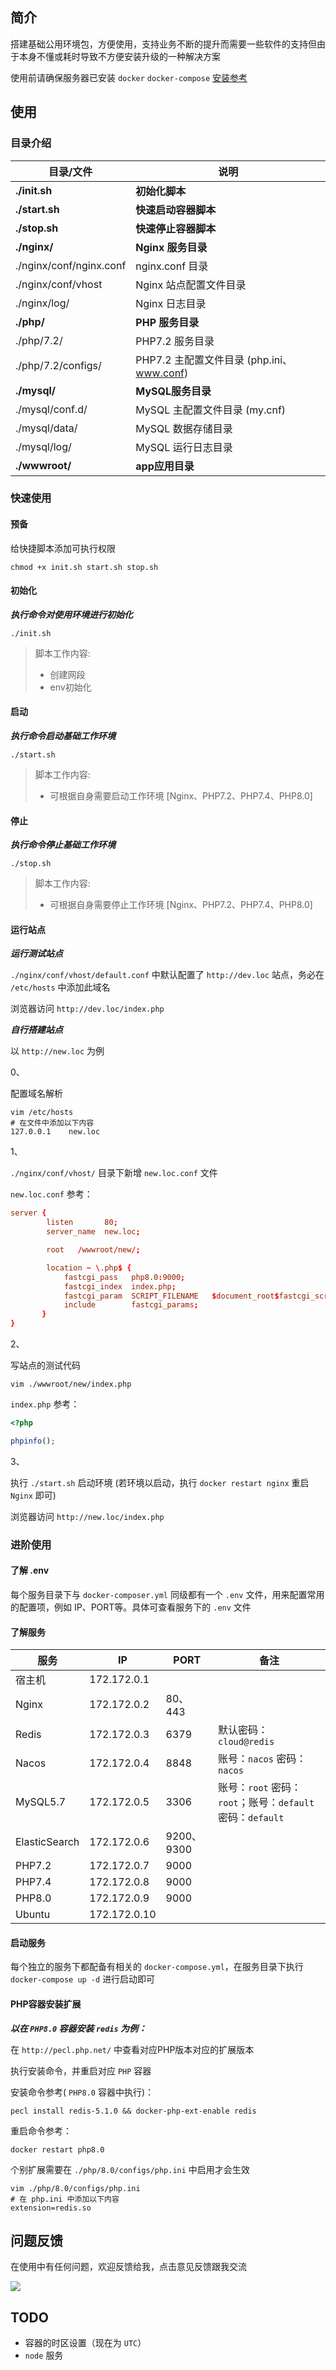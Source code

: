 ## 简介

搭建基础公用环境包，方便使用，支持业务不断的提升而需要一些软件的支持但由于本身不懂或耗时导致不方便安装升级的一种解决方案

使用前请确保服务器已安装 `docker` `docker-compose` [安装参考](docker-install.md)

## 使用

### 目录介绍

|目录/文件 | 说明|
|---|---|
|**./init.sh** | **初始化脚本** |
|**./start.sh** | **快速启动容器脚本** |
|**./stop.sh** | **快速停止容器脚本** |
|**./nginx/** | **Nginx 服务目录** |
|./nginx/conf/nginx.conf | nginx.conf 目录 |
|./nginx/conf/vhost | Nginx 站点配置文件目录 |
|./nginx/log/ | Nginx 日志目录 |
|**./php/** | **PHP 服务目录** |
|./php/7.2/ | PHP7.2 服务目录 |
|./php/7.2/configs/ | PHP7.2 主配置文件目录 (php.ini、www.conf) |
|**./mysql/** | **MySQL服务目录** |
|./mysql/conf.d/ | MySQL 主配置文件目录 (my.cnf) |
|./mysql/data/ | MySQL 数据存储目录 |
|./mysql/log/ | MySQL 运行日志目录 |
|**./wwwroot/**| **app应用目录** |

### 快速使用

#### 预备

给快捷脚本添加可执行权限

```shell
chmod +x init.sh start.sh stop.sh
```

#### 初始化

***执行命令对使用环境进行初始化***

```shell
./init.sh
```

> 脚本工作内容:
> 
> - 创建网段
> - env初始化

#### 启动

***执行命令启动基础工作环境***

```shell
./start.sh
```

> 脚本工作内容:
>
> - 可根据自身需要启动工作环境 [Nginx、PHP7.2、PHP7.4、PHP8.0]

#### 停止

***执行命令停止基础工作环境***

```shell
./stop.sh
```

> 脚本工作内容:
>
> - 可根据自身需要停止工作环境 [Nginx、PHP7.2、PHP7.4、PHP8.0]

#### 运行站点

***运行测试站点***

`./nginx/conf/vhost/default.conf` 中默认配置了 `http://dev.loc` 站点，务必在 `/etc/hosts` 中添加此域名

浏览器访问 `http://dev.loc/index.php`

***自行搭建站点***

以 `http://new.loc` 为例

0、

配置域名解析

```shell
vim /etc/hosts
# 在文件中添加以下内容
127.0.0.1    new.loc
```

1、

`./nginx/conf/vhost/` 目录下新增 `new.loc.conf` 文件

`new.loc.conf` 参考：

```conf
server {
        listen       80;
        server_name  new.loc;

        root   /wwwroot/new/;

        location ~ \.php$ {
            fastcgi_pass   php8.0:9000;
            fastcgi_index  index.php;
            fastcgi_param  SCRIPT_FILENAME   $document_root$fastcgi_script_name;
            include        fastcgi_params;
       }
}
```

2、

写站点的测试代码

```shell
vim ./wwwroot/new/index.php
```

`index.php` 参考：

```php
<?php

phpinfo();
```

3、

执行 `./start.sh` 启动环境 (若环境以启动，执行 `docker restart nginx` 重启 `Nginx` 即可)

浏览器访问 `http://new.loc/index.php`


### 进阶使用

#### 了解 .env

每个服务目录下与 `docker-composer.yml` 同级都有一个 `.env` 文件，用来配置常用的配置项，例如 IP、PORT等。具体可查看服务下的 `.env` 文件

#### 了解服务

| 服务 | IP   | PORT | 备注 |
| ---- | ---- | ---- | ----|
| 宿主机 | 172.172.0.1 |  |  |
| Nginx | 172.172.0.2 | 80、443 |		 |
| Redis | 172.172.0.3 | 6379 | 默认密码：`cloud@redis` |
| Nacos | 172.172.0.4 | 8848 | 账号：`nacos` 密码：`nacos` |
| MySQL5.7 | 172.172.0.5 | 3306 | 账号：`root` 密码：`root`；账号：`default` 密码：`default` |
| ElasticSearch | 172.172.0.6 | 9200、9300 |  |
| PHP7.2 | 172.172.0.7 | 9000 |  |
| PHP7.4 | 172.172.0.8 | 9000 |  |
| PHP8.0 | 172.172.0.9 | 9000 |  |
| Ubuntu | 172.172.0.10 |  |  |

#### 启动服务

每个独立的服务下都配备有相关的 `docker-compose.yml`，在服务目录下执行 `docker-compose up -d` 进行启动即可

#### PHP容器安装扩展

***以在 `PHP8.0` 容器安装 `redis` 为例：***

在 `http://pecl.php.net/` 中查看对应PHP版本对应的扩展版本

执行安装命令，并重启对应 `PHP` 容器

安装命令参考( `PHP8.0` 容器中执行)：

```shell
pecl install redis-5.1.0 && docker-php-ext-enable redis
```

重启命令参考：

```shell
docker restart php8.0
```

个别扩展需要在 `./php/8.0/configs/php.ini` 中启用才会生效
```shell
vim ./php/8.0/configs/php.ini
# 在 php.ini 中添加以下内容
extension=redis.so
```

## 问题反馈

在使用中有任何问题，欢迎反馈给我，点击意见反馈跟我交流

<a target="_blank" href="http://mail.qq.com/cgi-bin/qm_share?t=qm_mailme&email=2bavsLS6tbasvZmoqPe6trQ" style="text-decoration:none;"><img src="http://rescdn.qqmail.com/zh_CN/htmledition/images/function/qm_open/ico_mailme_11.png"/></a>

## TODO

- 容器的时区设置（现在为 `UTC`）
- `node` 服务